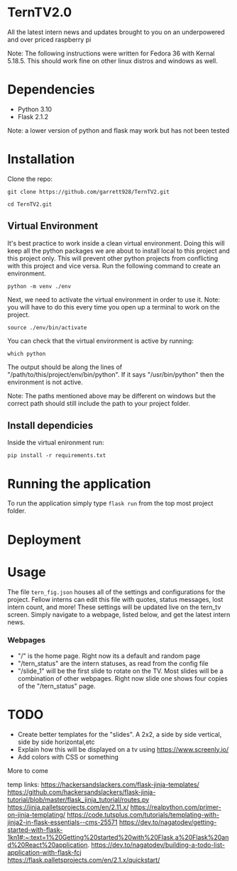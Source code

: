 # TernTV2.0
All the latest intern news and updates brought to you on an underpowered and over priced raspberry pi

Note: The following instructions were written for Fedora 36 with Kernal 5.18.5. This should work fine on other linux distros and windows as well. 

# Dependencies
- Python 3.10
- Flask 2.1.2

Note: a lower version of python and flask may work but has not been tested
# Installation
Clone the repo:

`git clone https://github.com/garrett928/TernTV2.git`

`cd TernTV2.git`

## Virtual Environment
It's best practice to work inside a clean virtual environment. Doing this will keep all the python packages we are about to install local to this project and this project only. This will prevent other python projects from conflicting with this project and vice versa. Run the following command to create an environment. 

`python -m venv ./env`

Next, we need to activate the virtual environment in order to use it. Note: you will have to do this every time you open up a terminal to work on the project.

`source ./env/bin/activate`

You can check that the virtual environment is active by running:

`which python`

The output should be along the lines of "/path/to/this/project/env/bin/python". If it says "/usr/bin/python" then the environment is not active. 

Note: The paths mentioned above may be different on windows but the correct path should still include the path to your project folder. 

## Install dependicies
Inside the virtual enironment run:

`pip install -r requirements.txt`

# Running the application
To run the application simply type `flask run` from the top most project folder.

# Deployment

# Usage
The file `tern_fig.json` houses all of the settings and configurations for the project. Fellow interns can edit this file with quotes, status messages, lost intern count, and more! These settings will be updated live on the tern_tv screen. Simply navigate to a webpage, listed below, and get the latest intern news. 

### Webpages
- "/" is the home page. Right now its a default and random page
- "/tern_status" are the intern statuses, as read from the config file
- "/slide_1" will be the first slide to rotate on the TV. Most slides will be a combination of other webpages. Right now slide one shows four copies of the "/tern_status" page.

# TODO
- Create better templates for the "slides". A 2x2, a side by side vertical, side by side horizontal,etc
- Explain how this will be displayed on a tv using https://www.screenly.io/
- Add colors with CSS or something


More to come

temp links: 
https://hackersandslackers.com/flask-jinja-templates/
https://github.com/hackersandslackers/flask-jinja-tutorial/blob/master/flask_jinja_tutorial/routes.py
https://jinja.palletsprojects.com/en/2.11.x/
https://realpython.com/primer-on-jinja-templating/
https://code.tutsplus.com/tutorials/templating-with-jinja2-in-flask-essentials--cms-25571
https://dev.to/nagatodev/getting-started-with-flask-1kn1#:~:text=1%20Getting%20started%20with%20Flask,a%20Flask%20and%20React%20application.
https://dev.to/nagatodev/building-a-todo-list-application-with-flask-fcj
https://flask.palletsprojects.com/en/2.1.x/quickstart/
